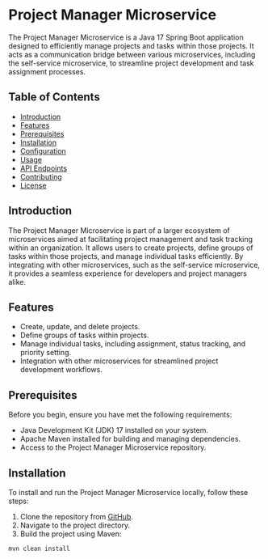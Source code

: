 # Project Manager Microservice

The Project Manager Microservice is a Java 17 Spring Boot application designed to efficiently manage projects and tasks within those projects. It acts as a communication bridge between various microservices, including the self-service microservice, to streamline project development and task assignment processes.

## Table of Contents

- [Introduction](#introduction)
- [Features](#features)
- [Prerequisites](#prerequisites)
- [Installation](#installation)
- [Configuration](#configuration)
- [Usage](#usage)
- [API Endpoints](#api-endpoints)
- [Contributing](#contributing)
- [License](#license)

## Introduction

The Project Manager Microservice is part of a larger ecosystem of microservices aimed at facilitating project management and task tracking within an organization. It allows users to create projects, define groups of tasks within those projects, and manage individual tasks efficiently. By integrating with other microservices, such as the self-service microservice, it provides a seamless experience for developers and project managers alike.

## Features

- Create, update, and delete projects.
- Define groups of tasks within projects.
- Manage individual tasks, including assignment, status tracking, and priority setting.
- Integration with other microservices for streamlined project development workflows.

## Prerequisites

Before you begin, ensure you have met the following requirements:

- Java Development Kit (JDK) 17 installed on your system.
- Apache Maven installed for building and managing dependencies.
- Access to the Project Manager Microservice repository.

## Installation

To install and run the Project Manager Microservice locally, follow these steps:

1. Clone the repository from [GitHub](https://github.com/your/repository/link).
2. Navigate to the project directory.
3. Build the project using Maven:

```bash
mvn clean install
